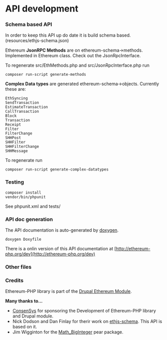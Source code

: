 # API development

### Schema based API

In order to keep this API up do date it is build schema based.
(resources/ethjs-schema.json)

Ethereum **JsonRPC Methods** are on ethereum-schema->methods. Implemented in Ethereum class.
Check out the JsonRpcInterface.

To regenerate src/EthMethods.php and src/JsonRpcInterface.php run

```
composer run-script generate-methods
```


**Complex Data types**
are generated  ethereum-schema->objects.
Currently these are:

```
EthSyncing
SendTransaction
EstimateTransaction
CallTransaction
Block
Transaction
Receipt
Filter
FilterChange
SHHPost
SHHFilter
SHHFilterChange
SHHMessage
```

To regenerate run

```
composer run-script generate-complex-datatypes
```


### Testing

```
composer install
vendor/bin/phpunit
```

See phpunit.xml and tests/

### API doc generation

The API documentation is auto-generated by [doxygen](http://www.stack.nl/~dimitri/doxygen/).

```
doxygen Doxyfile
```

There is a onlin version of this API documentation at [http://ethereum-php.org/dev](http://ethereum-php.org/dev)

### Other files

### Credits

Ethereum-PHP library is part of the [Drupal Ethereum Module](https://www.drupal.org/project/ethereum).

**Many thanks to...**

* [ConsenSys](https://consensys.net) for sponsoring the Development of Ethereum-PHP library and Drupal module.
* Nick Dodson and Dan Finlay for therir work on [ethjs-schema](https://github.com/digitaldonkey/ethjs-schema). This API is based on it.
* Jim Wigginton for the [Math_BigInteger](https://pear.php.net/package/Math_BigInteger/docs/latest/Math_BigInteger/Math_BigInteger.html) pear package.

